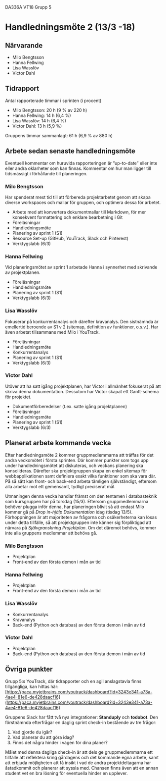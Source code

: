 DA336A VT18
Grupp 5

# Handledningsmöte 2 (13/3 -18)

## Närvarande
* Milo Bengtsson
* Hanna Fellwing
* Lisa Wasslöv
* Victor Dahl

## Tidrapport
Antal rapporterade timmar i sprinten (i procent)
* Milo Bengtsson: 20 h (9 % av 220 h)
* Hanna Fellwing: 14 h (6,4 %)
* Lisa Wasslöv: 14 h (6,4 %)
* Victor Dahl: 13 h (5,9 %)

Gruppens timmar sammanlagt: 61 h (6,9 % av 880 h)

## Arbete sedan senaste handledningsmöte
Eventuell kommentar om huruvida rapporteringen är ”up-to-date” eller inte eller andra oklarheter som kan finnas. Kommentar om hur man ligger till tidsmässigt i förhållande till planeringen.

### Milo Bengtsson
Har spenderat mest tid till att förbereda projektarbetet genom att skapa diverse workspaces och mallar för gruppen, och optimera dessa för arbetet. 
* Arbete med att konvertera dokumentmallar till Markdown, för mer konsekvent formattering och enklare bearbetning i Git 
* Föreläsningar
* Handledningsmöte
* Planering av sprint 1 (S1)
* Resource Set-up (GitHub, YouTrack, Slack och Pinterest)
* Verktygslabb (6/3)


### Hanna Fellwing
Vid planeringsmötet av sprint 1 arbetade Hanna i synnerhet med skrivande av projektplanen.

* Föreläsningar
* Handledningsmöte
* Planering av sprint 1 (S1)
* Verktygslabb (6/3)

### Lisa Wasslöv
Fokuserar på konkurrentanalys och därefter kravanalys. Den sistnämnda är emellertid beroende av S1 v 2 (sitemap, definition av funktioner, o.s.v.). Har även arbetat tillsammans med Milo i YouTrack.
* Föreläsningar
* Handledningsmöte
* Konkurrentanalys
* Planering av sprint 1 (S1)
* Verktygslabb (6/3)


### Victor Dahl
Utöver att ha satt igång projektplanen, har Victor i allmänhet fokuserat på att skriva denna dokumentation. Dessutom har Victor skapat ett Gantt-schema för projektet.
* Dokumentförberedelser (t.ex. satte igång projektplanen)
* Föreläsningar
* Handledningsmöte
* Planering av sprint 1 (S1)
* Verktygslabb (6/3)


## Planerat arbete kommande vecka
Efter handledningsmöte 2 kommer gruppmedlemmarna att träffas för det andra veckomötet i första sprinten. Där kommer punkter som togs upp under handledningsmötet att diskuteras, och veckans planering ska konsolideras. Därefter ska projektgruppen skapa en enkel sitemap för webbapplikationen samt definiera exakt vilka funktioner som ska vara där. På så sätt kan front- och back-end arbeta tämligen självständigt, eftersom alla arbetar mot ett gemensamt, tydligt preciserat mål. 

Utmaningen denna vecka handlar främst om den tentamen i databasteknik som kursgruppen har på torsdag (15/3). Eftersom gruppmedlemmarna behöver plugga inför denna, har planeringen blivit så att endast Milo kommer gå på *Drop in-hjälp Dokumentation* idag (tisdag 13/5). Förhoppningen är att majoriteten av frågorna och osäkerheterna kan lösas under detta tillfälle, så att projektgruppen inte känner sig förpliktigad att närvara på *Självgranskning Projektplan*. Om det däremot behövs, kommer inte alla gruppens medlemmar att behöva gå.

### Milo Bengtsson
* Projektplan
* Front-end av den första demon i mån av tid


### Hanna Fellwing
* Projektplan
* Front-end av den första demon i mån av tid

### Lisa Wasslöv
* Konkurrentanalys
* Kravanalys
* Back-end (Python och databas) av den första demon i mån av tid 


### Victor Dahl
* Projektplan
* Back-end (Python och databas) av den första demon i mån av tid


## Övriga punkter
Grupp 5:s YouTrack, där tidrapporter och en agil anslagstavla finns tillgängliga, kan hittas här: [https://paca.myjetbrains.com/youtrack/dashboard?id=3243e341-a73a-4ae4-81e6-de428daacf16](https://paca.myjetbrains.com/youtrack/dashboard?id=3243e341-a73a-4ae4-81e6-de428daacf16)


Gruppens Slack har fått två nya integrationer: **Standuply** och **todobot**. Den förstnämnda efterfrågar en daglig sprint check-in bestående av tre frågor:
1. Vad gjorde du igår?
2. Vad planerar du att göra idag?
3. Finns det några hinder i vägen för dina planer?

Målet med denna dagliga check-in är att dels ge gruppmedlemmarna ett tillfälle att reflektera kring gårdagens och det kommande egna arbete, samt att erbjuda möjligheten att få insikt i vad de andra projektdeltagarna har åstadkommit och planerar att syssla med. Chansen finns även att en annan student vet en bra lösning för eventuella hinder en upplever.




